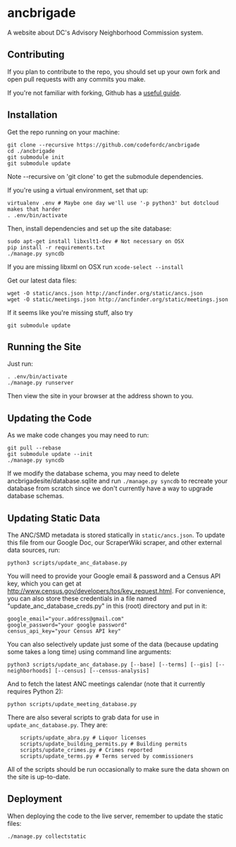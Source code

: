 ancbrigade
==========

A website about DC's Advisory Neighborhood Commission system.

Contributing
------------

If you plan to contribute to the repo, you should set up your own fork and open pull requests with any commits you make. 

If you're not familiar with forking, Github has a [useful guide](https://help.github.com/articles/fork-a-repo).

Installation
------------

Get the repo running on your machine:

	git clone --recursive https://github.com/codefordc/ancbrigade
	cd ./ancbrigade
	git submodule init
	git submodule update

Note --recursive on 'git clone' to get the submodule dependencies.

If you're using a virtual environment, set that up:

	virtualenv .env # Maybe one day we'll use '-p python3' but dotcloud makes that harder
	. .env/bin/activate

Then, install dependencies and set up the site database:

	sudo apt-get install libxslt1-dev # Not necessary on OSX
	pip install -r requirements.txt
	./manage.py syncdb

If you are missing libxml on OSX run `xcode-select --install`

Get our latest data files:

	wget -O static/ancs.json http://ancfinder.org/static/ancs.json
	wget -O static/meetings.json http://ancfinder.org/static/meetings.json
	
If it seems like you're missing stuff, also try
        
    git submodule update

Running the Site
----------------

Just run:

	. .env/bin/activate
	./manage.py runserver
	
Then view the site in your browser at the address shown to you.

Updating the Code
-----------------

As we make code changes you may need to run:

	git pull --rebase
	git submodule update --init
	./manage.py syncdb

If we modify the database schema, you may need to delete ancbrigadesite/database.sqlite and run `./manage.py syncdb` to recreate your database from scratch since we don't currently have a way to upgrade database schemas.

Updating Static Data
--------------------

The ANC/SMD metadata is stored statically in `static/ancs.json`. To update this file
from our Google Doc, our ScraperWiki scraper, and other external data sources, run:

	python3 scripts/update_anc_database.py

You will need to provide your Google email & password and a Census API key, which you can get at http://www.census.gov/developers/tos/key_request.html. For convenience, you can also store these credentials in a file named "update_anc_database_creds.py" in this (root) directory and put in it:

	google_email="your.address@gmail.com"
	google_password="your google password"
	census_api_key="your Census API key"

You can also selectively update just some of the data (because updating some takes a long time) using command line arguments:
	
	python3 scripts/update_anc_database.py [--base] [--terms] [--gis] [--neighborhoods] [--census] [--census-analysis]

And to fetch the latest ANC meetings calendar (note that it currently requires Python 2):
	
	python scripts/update_meeting_database.py

There are also several scripts to grab data for use in `update_anc_database.py`. They are:

        scripts/update_abra.py # Liquor licenses
        scripts/update_building_permits.py # Building permits
        scripts/update_crimes.py # Crimes reported
        scripts/update_terms.py # Terms served by commissioners

All of the scripts should be run occasionally to make sure the data shown on the site is up-to-date.

Deployment
----------

When deploying the code to the live server, remember to update the static files:

	./manage.py collectstatic

	
